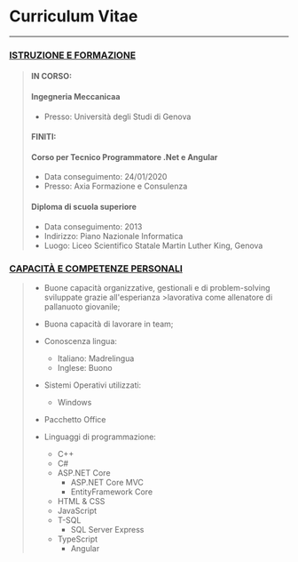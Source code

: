 
# Curriculum Vitae

___

### <u>ISTRUZIONE E FORMAZIONE</u>

> #### **IN CORSO:**
> #### **Ingegneria Meccanicaa**
> - Presso: Università degli Studi di Genova
>
> #### **FINITI:**
> #### **Corso per Tecnico Programmatore .Net e Angular**
> - Data conseguimento: 24/01/2020
> - Presso: Axia Formazione e Consulenza
>
> #### **Diploma di scuola superiore**
> - Data conseguimento: 2013
> - Indirizzo: Piano Nazionale Informatica
> - Luogo: Liceo Scientifico Statale Martin Luther King, Genova

### <u>CAPACITÀ E COMPETENZE PERSONALI</u>
> + Buone capacità organizzative, gestionali e di problem-solving sviluppate grazie all'esperianza >lavorativa come allenatore di pallanuoto giovanile;
> 
> + Buona capacità di lavorare in team;
> 
> + Conoscenza lingua:
>   - Italiano: Madrelingua
>   - Inglese: Buono
>
> + Sistemi Operativi utilizzati:
>   - Windows
>
> + Pacchetto Office
> 
> + Linguaggi di programmazione:
>   - C++
>   - C#
>   - ASP.NET Core
>     - ASP.NET Core MVC
>     - EntityFramework Core
>   - HTML & CSS
>   - JavaScript
>   - T-SQL
>     - SQL Server Express
>   - TypeScript
>     - Angular
